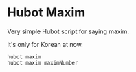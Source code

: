 Hubot Maxim
================

Very simple Hubot script for saying maxim.

It's only for Korean at now.

```
hubot maxim
hubot maxim maximNumber
```
